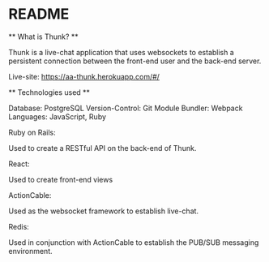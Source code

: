 # README

** What is Thunk? **

  Thunk is a live-chat application that uses websockets to establish
  a persistent connection between the front-end user and the back-end server.

Live-site: https://aa-thunk.herokuapp.com/#/

** Technologies used **

Database: PostgreSQL
Version-Control:  Git
Module Bundler: Webpack
Languages: JavaScript, Ruby

Ruby on Rails:

  Used to create a RESTful API on the back-end of Thunk.

React:

  Used to create front-end views

ActionCable:

  Used as the websocket framework to establish live-chat.

Redis:

  Used in conjunction with ActionCable to establish the PUB/SUB
  messaging environment.

